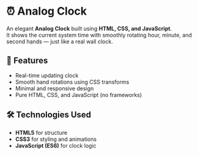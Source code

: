 # ⏰ Analog Clock

An elegant **Analog Clock** built using **HTML, CSS, and JavaScript**.  
It shows the current system time with smoothly rotating hour, minute, and second hands — just like a real wall clock.


## 🚀 Features
- Real-time updating clock
- Smooth hand rotations using CSS transforms
- Minimal and responsive design
- Pure HTML, CSS, and JavaScript (no frameworks)


## 🛠️ Technologies Used
- **HTML5** for structure  
- **CSS3** for styling and animations  
- **JavaScript (ES6)** for clock logic  
